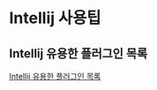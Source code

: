 # Intellij 사용팁

## Intellij 유용한 플러그인 목록
[Intellij 유용한 플러그인 목록](https://github.com/JuJin1324/Intellij_tips/wiki/Intellij-%EC%9C%A0%EC%9A%A9%ED%95%9C-%ED%94%8C%EB%9F%AC%EA%B7%B8%EC%9D%B8-%EB%AA%A9%EB%A1%9D)
